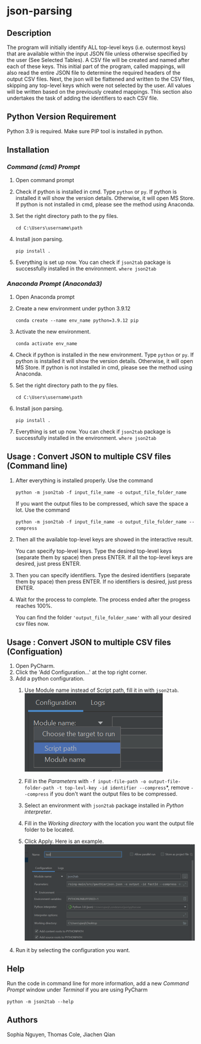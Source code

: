 # json-parsing

## **Description**
The program will initially identify ALL
top-level keys (i.e. outermost keys) that 
are available within the input JSON file
unless otherwise specified by the user
(See Selected Tables). A CSV file will
be created and named after each of these
keys. This initial part of the program, 
called mappings, will also read the entire
JSON file to determine the required headers 
of the output CSV files. Next, the json will
be flattened and written to the CSV files,
skipping any top-level keys which were not
selected by the user. All values will be
written based on the previously created
mappings. This section also undertakes
the task of adding the identifiers to each CSV file. 

## **Python Version Requirement**
Python 3.9 is required. Make sure PIP tool is installed in python. 

## **Installation** 

### _Command (cmd) Prompt_
1. Open command prompt
2. Check if python is installed in cmd. Type `python` or `py`. If python is installed it will show the version details. Otherwise, it will open MS Store. If python is not installed in cmd, please see the method using Anaconda.
3. Set the right directory path to the py files.

    `cd C:\Users\username\path`
4. Install json parsing.

    `pip install .`
5. Everything is set up now. You can check if `json2tab` package is successfully installed in the environment.
   `where json2tab`

### _Anaconda Prompt (Anaconda3)_

1. Open Anaconda prompt
2. Create a new environment under python 3.9.12

    `conda create --name env_name python=3.9.12 pip`
3. Activate the new environment.

    `conda activate env_name`
4. Check if python is installed in the new environment. Type `python` or `py`. If python is installed it will show the version details. Otherwise, it will open MS Store. If python is not installed in cmd, please see the method using Anaconda.
5. Set the right directory path to the py files.

    `cd C:\Users\username\path`
6. Install json parsing.

    `pip install .`
7. Everything is set up now. You can check if `json2tab` package is successfully installed in the environment.
   `where json2tab`


## **Usage : Convert JSON to multiple CSV files (Command line)**
1. After everything is installed properly. Use the command

   `python -m json2tab -f input_file_name -o output_file_folder_name`

   If you want the output files to be compressed, which save the space a lot. Use the command

   `python -m json2tab -f input_file_name -o output_file_folder_name --compress`


2. Then all the available top-level keys are showed in the interactive result.

   You can specify top-level keys.
Type the desired top-level keys (separate them by space)
then press ENTER. If all the top-level keys are desired, just press ENTER.

3. Then you can specify identifiers. Type the desired identifiers (separate them by space) then press ENTER.
If no identifiers is desired, just press ENTER.

4. Wait for the process to complete.
The process ended after the progess reaches 100%. 

   You can find the folder `'output_file_folder_name'` with all your desired csv files now.

## **Usage : Convert JSON to multiple CSV files (Configuation)**
1. Open PyCharm.
2. Click the 'Add Configuration...' at the top right corner.
3. Add a python configuration. 
   1. Use Module name instead of Script path, fill it in with `json2tab`.
   ![img.png](img.png)
   2. Fill in the _Parameters_ with `-f input-file-path -o output-file-folder-path -t top-levl-key -id identifier --compress`*,
   remove `--compress` if you don't want the output files to be compressed.
   3. Select an environment with `json2tab` package installed in _Python interpreter_. 
   4. Fill in the _Working directory_ with the location you want the output file folder to be located.

   5. Click Apply. Here is an example.
   ![img_1.png](img_1.png)
4. Run it by selecting the configuration you want. 
   
## **Help**
Run the code in command line for more information, add a new _Command Prompt_ window under _Terminal_ if you are using PyCharm

`python -m json2tab --help`

## **Authors**

Sophia Nguyen, Thomas Cole, Jiachen Qian
